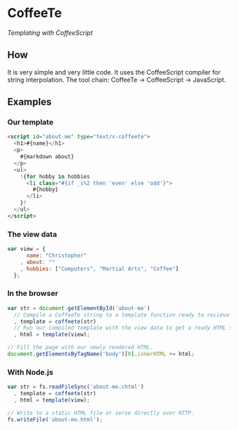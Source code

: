 # CoffeeTe

_Templating with CoffeeScript_

## How

It is very simple and very little code. It uses the CoffeeScript compiler for
string interpolation. The tool chain: CoffeeTe -> CoffeeScript
-> JavaScript.

## Examples

### Our template
```html
<script id="about-me" type="text/x-coffeete">
  <h1>#{name}</h1>
  <p>
    #{markdown about}
  </p>
  <ul>
    !{for hobby in hobbies
      <li class="#{if _i%2 then 'even' else 'odd'}">
        #{hobby}
      </li>
    }!
  </ul>
</script>
```

### The view data
```javascript
var view = {
      name: "Christopher"
    , about: ""
    , hobbies: ["Computers", "Martial Arts", "Coffee"]
  };
```

### In the browser
```javascript
var str = document.getElementById('about-me')
  // Compile a CoffeeTe string to a template function ready to recieve data.
  , template = coffeete(str)
  // Run our compiled template with the view data to get a ready HTML string.
  , html = template(view);

// Fill the page with our newly rendered HTML.
document.getElementsByTagName('body')[0].innerHTML += html;
```

### With Node.js
```javascript
var str = fs.readFileSync('about-me.chtml')
  , template = coffeete(str)
  , html = template(view);

// Write to a static HTML file or serve directly over HTTP.
fs.writeFile('about-me.html');
```
